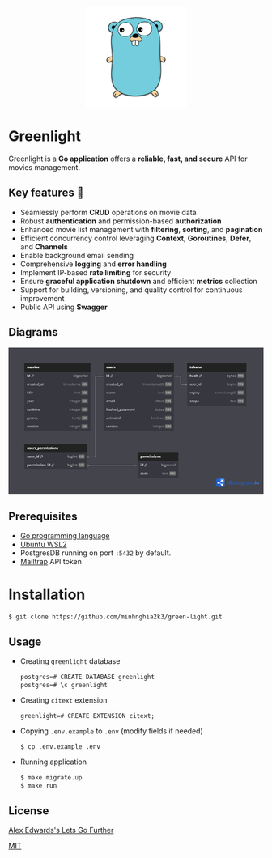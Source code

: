 <div style="display: flex; justify-content: center;">
    <img height="200" src="assets/golang.png" width="200"/>
</div>

# Greenlight

Greenlight is a **Go application** offers a **reliable, fast, and secure** API for movies management.

## Key features 🔑
- Seamlessly perform **CRUD** operations on movie data
- Robust **authentication** and permission-based **authorization**
- Enhanced movie list management with **filtering**, **sorting**, and **pagination**
- Efficient concurrency control leveraging **Context**, **Goroutines**, **Defer**, and **Channels**
- Enable background email sending
- Comprehensive **logging** and **error handling**
- Implement IP-based **rate limiting** for security
- Ensure **graceful application shutdown** and efficient **metrics** collection
- Support for building, versioning, and quality control for continuous improvement
- Public API using **Swagger**

## Diagrams

![Database diagram](assets/greenlight.png)

## Prerequisites

- [Go programming language](https://go.dev/doc/install)
- [Ubuntu WSL2](https://ubuntu.com/desktop/wsl)
- PostgresDB running on port `:5432` by default.
- [Mailtrap](https://mailtrap.io/) API token

# Installation

    $ git clone https://github.com/minhnghia2k3/green-light.git

## Usage

- Creating `greenlight` database

      postgres=# CREATE DATABASE greenlight
      postgres=# \c greenlight

- Creating `citext` extension

      greenlight=# CREATE EXTENSION citext;

- Copying `.env.example` to `.env` (modify fields if needed)

      $ cp .env.example .env

- Running application
      
      $ make migrate.up
      $ make run

## License

[Alex Edwards's Lets Go Further](https://lets-go-further.alexedwards.net/)

[MIT](https://choosealicense.com/licenses/mit/)

